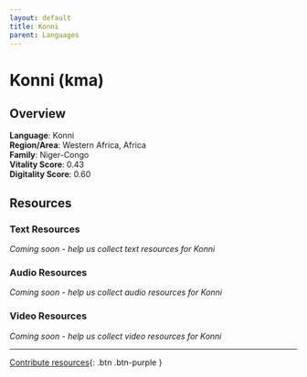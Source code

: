 ```yaml
---
layout: default
title: Konni
parent: Languages
---
```


# Konni (kma)

## Overview

**Language**: Konni  
**Region/Area**: Western Africa, Africa  
**Family**: Niger-Congo  
**Vitality Score**: 0.43  
**Digitality Score**: 0.60  

## Resources

### Text Resources
*Coming soon - help us collect text resources for Konni*

### Audio Resources
*Coming soon - help us collect audio resources for Konni*

### Video Resources
*Coming soon - help us collect video resources for Konni*

---

[Contribute resources](https://fairtrain.github.io/){: .btn .btn-purple }
